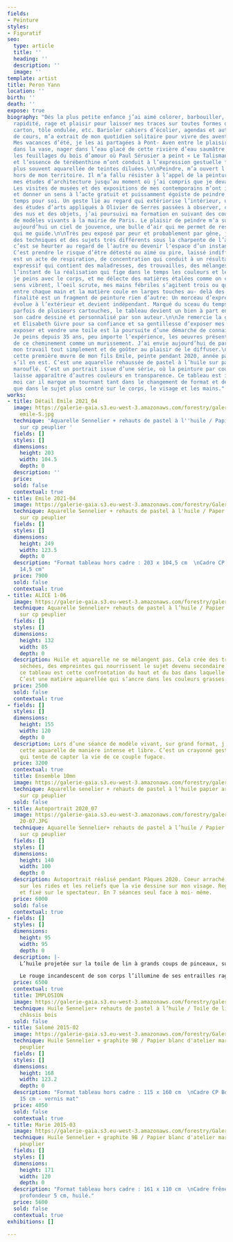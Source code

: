 ```yaml
---
fields:
- Peinture
styles:
- Figuratif
seo:
  type: article
  title: ''
  heading: ''
  description: ''
  image: ''
template: artist
title: Peron Yann
location: ''
birth: ''
death: ''
expose: true
biography: "Dés la plus petite enfance j’ai aimé colorer, barbouiller, créer avec
  rapidité, rage et plaisir pour laisser mes traces sur toutes formes de papier, bois,
  carton, tôle ondulée, etc. Barioler cahiers d’écolier, agendas et autres supports
  de cours, m’a extrait de mon quotidien solitaire pour vivre des aventures oniriques.
  Mes vacances d’été, je les ai partagées à Pont- Aven entre le plaisir de m’enliser
  dans la vase, nager dans l’eau glacé de cette rivière d’eau saumâtre et observer
  les feuillages du bois d’amour où Paul Sérusier a peint « Le Talisman ».\n\n\tL’eau
  et l’essence de térébenthine m’ont conduit à l’expression gestuelle figurative le
  plus souvent aquarellée de teintes diluées.\n\nPeindre, m’a ouvert l’esprit et pousser
  hors de mon territoire. Il m’a fallu résister à l’appel de la peinture pour poursuivre
  mes études d’architecture jusqu’au moment où j’ai compris que je devais vivre avec.
  Les visites de musées et des expositions de mes contemporains m’ont influencées
  et donner un sens à l’acte gratuit et puissamment égoïste de peindre.\n\nC’est un
  temps pour soi. Un geste lié au regard qui extériorise l’intérieur, une étape spirituelle.\n\nAprès
  des études d’arts appliqués à Olivier de Serres passées à observer, créer et dessiner
  des nus et des objets, j’ai poursuivi ma formation en suivant des cours de peinture
  de modèles vivants à la mairie de Paris. Le plaisir de peindre m’a submergé et reste
  aujourd’hui un ciel de jouvence, une bulle d’air qui me permet de respirer l’âme
  qui me guide.\n\nTrès peu exposé par peur et probablement par gêne, j’ai expérimenté
  des techniques et des sujets très différents sous la charpente de l’atelier. S’exposer,
  c’est se heurter au regard de l’autre ou devenir l‘espace d’un instant son recueil.
  C’est prendre le risque d’être détesté ou aimé ou pire, laissé indifférent. Peindre
  est un acte de respiration, de concentration qui conduit à un résultat graphique
  expressif qui contient des maladresses, des trouvailles, des mélanges, des repentirs,
  l’instant de la réalisation qui fige dans le temps les couleurs et le sujet. Figuratif,
  je peins avec le corps, et me délecte des matières étalées comme on cuisine. Mes
  sens vibrent, l’oeil scrute, mes mains fébriles s’agitent trois ou quatre pinceaux
  entre chaque main et la matière coule en larges touches au- delà des contours. La
  finalité est un fragment de peinture rien d’autre: Un morceau d’expression qui désormais
  évolue à l’extérieur et devient indépendant. Marqué du sceau du temps de sa création
  parfois de plusieurs cartouches, le tableau devient un bien à part entière dans
  son cadre dessiné et personnalisé par son auteur.\n\nJe remercie la galerie Gaia
  et Elisabeth Givre pour sa confiance et sa gentillesse d’exposer mes oeuvres. Peindre,
  exposer et vendre une toile est la poursuite d’une démarche de connaissance de soi.
  Je peins depuis 35 ans, peu importe l’expérience, les oeuvres présentées sont issues
  de ce cheminement comme un murissement. J’ai envie aujourd’hui de partager, de montrer
  mon travail tout simplement et de goûter au plaisir de le diffuser.\n\nAlors, j’expose
  cette première œuvre de mon fils Emile, peinte pendant 2020, année particulière
  s’il en est. C’est une aquarelle rehaussée de pastel à l’huile sur papier arche
  marouflé. C’est un portrait issue d’une série, où la peinture par couches successives
  laisse apparaître d’autres couleurs en transparence. Ce tableau est important pour
  moi car il marque un tournant tant dans le changement de format et de technique
  que dans le sujet plus centré sur le corps, le visage et les mains."
works:
- title: Détail Emile 2021_04
  image: https://galerie-gaia.s3.eu-west-3.amazonaws.com/forestry/galerie-gaia-yann-peron-détail
    emile-S.jpg
  technique: 'Aquarelle Sennelier + rehauts de pastel à l''huile / Papier arche marouflé
    sur cp peuplier '
  fields: []
  styles: []
  dimensions:
    height: 203
    width: 104.5
    depth: 0
  description: ''
  price: 
  sold: false
  contextual: true
- title: Emile 2021-04
  image: https://galerie-gaia.s3.eu-west-3.amazonaws.com/forestry/Galerie Gaïa- 01-2.jpg
  technique: Aquarelle Sennelier + rehauts de pastel à l'huile / Paper arche marouflé
    sur cp peuplier
  fields: []
  styles: []
  dimensions:
    height: 249
    width: 123.5
    depth: 0
  description: "Format tableau hors cadre : 203 x 104,5 cm  \nCadre CP Bouleau - profondeur
    14,5 cm"
  price: 7900
  sold: false
  contextual: true
- title: ALICE 1-06
  image: https://galerie-gaia.s3.eu-west-3.amazonaws.com/forestry/galerie-gaia-yann-peron-alice1-06.JPG
  technique: Aquarelle Sennelier+ rehauts de pastel à l’huile / Papier arche marouflé
    sur cp peuplier
  fields: []
  styles: []
  dimensions:
    height: 132
    width: 85
    depth: 0
  description: Huile et aquarelle ne se mélangent pas. Cela crée des traces de gouttes
    séchées, des empreintes qui nourrissent le sujet devenu secondaire. La force de
    ce tableau est cette confrontation du haut et du bas dans laquelle Alice se dissous.
    C’est une matière aquarellée qui s’ancre dans les couleurs grasses et huileuses.
  price: 2500
  sold: false
  contextual: true
- fields: []
  styles: []
  dimensions:
    height: 155
    width: 120
    depth: 0
  description: Lors d’une séance de modèle vivant, sur grand format, j’ai exécuté
    cette aquarelle de manière intense et libre. C’est un crayonné gestuel, aquarellé
    qui tente de capter la vie de ce couple fugace.
  price: 3200
  contextual: true
  title: Ensemble 10mn
  image: https://galerie-gaia.s3.eu-west-3.amazonaws.com/forestry/galerie-gaia-yann-peron-ensemble-155X120.jpeg
  technique: Aquarelle senelier + rehauts de pastel à l'huile papier arche marouflé
    sur cp peuplier
  sold: false
- title: Autoportrait 2020_07
  image: https://galerie-gaia.s3.eu-west-3.amazonaws.com/forestry/galerie-gaia-yann-peron-autoportrait
    20-07.JPG
  technique: Aquarelle Sennelier+ rehauts de pastel à l’huile / Papier arche marouflé
    sur cp peuplier
  fields: []
  styles: []
  dimensions:
    height: 140
    width: 100
    depth: 0
  description: Autoportrait réalisé pendant Pâques 2020. Coeur arraché, lumière figée
    sur les rides et les reliefs que la vie dessine sur mon visage. Regard concentré
    et fixé sur le spectateur. En 7 séances seul face à moi- même.
  price: 6000
  sold: false
  contextual: true
- fields: []
  styles: []
  dimensions:
    height: 95
    width: 95
    depth: 0
  description: |-
    L’huile projetée sur la toile de lin à grands coups de pinceaux, superposée à un contour de graphite tantôt effacé, tantôt essuyé, confèrent au sujet pourtant statique un mouvement d’introspection ou d’implosion. On a l’impression que l’homme tombe à l’intérieur de lui- même au passage de l’an 2000, année de réalisation de cette peinture d’après modèle vivant.

    Le rouge incandescent de son corps l’illumine de ses entrailles rageuses et résignées. Acceptation, souffrance et force de vivre.
  price: 6500
  contextual: true
  title: IMPLOSION
  image: https://galerie-gaia.s3.eu-west-3.amazonaws.com/forestry/galerie-gaia-yann-peron-implosion.JPG
  technique: Huile Sennelier+ rehauts de pastel à l’huile / Toile de lin tendue sur
    châssis bois
  sold: false
- title: Salomé 2015-02
  image: https://galerie-gaia.s3.eu-west-3.amazonaws.com/forestry/Galerie Gaïa- 01.jpg
  technique: Huile Sennelier + graphite 9B / Papier blanc d'atelier marouflé sur cp
    peuplier
  fields: []
  styles: []
  dimensions:
    height: 168
    width: 123.2
    depth: 0
  description: "Format tableau hors cadre : 115 x 160 cm  \nCadre CP Bouleau - profondeur
    15 cm - vernis mat"
  price: 4050
  sold: false
  contextual: true
- title: Marie 2015-03
  image: https://galerie-gaia.s3.eu-west-3.amazonaws.com/forestry/Galerie Gaïa- 02.jpg
  technique: Huile Sennelier + graphite 9B / Papier blanc d'atelier marouflé sur cp
    peuplier
  fields: []
  styles: []
  dimensions:
    height: 171
    width: 120
    depth: 0
  description: "Format tableau hors cadre : 161 x 110 cm  \nCadre frêne thermo-chauffé
    profondeur 5 cm, huilé."
  price: 5600
  sold: false
  contextual: true
exhibitions: []

---
```

